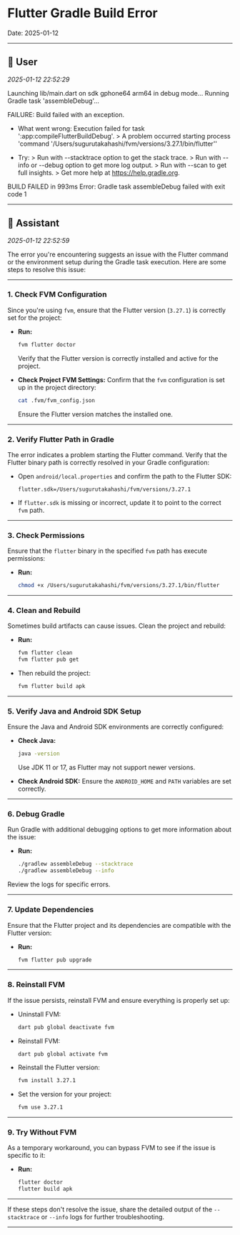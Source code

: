 # Flutter Gradle Build Error

Date: 2025-01-12

---

## 👤 User
*2025-01-12 22:52:29*

Launching lib/main.dart on sdk gphone64 arm64 in debug mode...
Running Gradle task 'assembleDebug'...

FAILURE: Build failed with an exception.

* What went wrong:
Execution failed for task ':app:compileFlutterBuildDebug'.
&gt; A problem occurred starting process 'command '/Users/sugurutakahashi/fvm/versions/3.27.1/bin/flutter''

* Try:
&gt; Run with --stacktrace option to get the stack trace.
&gt; Run with --info or --debug option to get more log output.
&gt; Run with --scan to get full insights.
&gt; Get more help at https://help.gradle.org.

BUILD FAILED in 993ms
Error: Gradle task assembleDebug failed with exit code 1

---

## 🤖 Assistant
*2025-01-12 22:52:59*

The error you're encountering suggests an issue with the Flutter command or the environment setup during the Gradle task execution. Here are some steps to resolve this issue:

---

### **1. Check FVM Configuration**
Since you're using `fvm`, ensure that the Flutter version (`3.27.1`) is correctly set for the project:

- **Run:**
  ```bash
  fvm flutter doctor
  ```
  Verify that the Flutter version is correctly installed and active for the project.

- **Check Project FVM Settings:**
  Confirm that the `fvm` configuration is set up in the project directory:
  ```bash
  cat .fvm/fvm_config.json
  ```
  Ensure the Flutter version matches the installed one.

---

### **2. Verify Flutter Path in Gradle**
The error indicates a problem starting the Flutter command. Verify that the Flutter binary path is correctly resolved in your Gradle configuration:

- Open `android/local.properties` and confirm the path to the Flutter SDK:
  ```properties
  flutter.sdk=/Users/sugurutakahashi/fvm/versions/3.27.1
  ```

- If `flutter.sdk` is missing or incorrect, update it to point to the correct `fvm` path.

---

### **3. Check Permissions**
Ensure that the `flutter` binary in the specified `fvm` path has execute permissions:

- **Run:**
  ```bash
  chmod +x /Users/sugurutakahashi/fvm/versions/3.27.1/bin/flutter
  ```

---

### **4. Clean and Rebuild**
Sometimes build artifacts can cause issues. Clean the project and rebuild:

- **Run:**
  ```bash
  fvm flutter clean
  fvm flutter pub get
  ```

- Then rebuild the project:
  ```bash
  fvm flutter build apk
  ```

---

### **5. Verify Java and Android SDK Setup**
Ensure the Java and Android SDK environments are correctly configured:

- **Check Java:**
  ```bash
  java -version
  ```
  Use JDK 11 or 17, as Flutter may not support newer versions.

- **Check Android SDK:**
  Ensure the `ANDROID_HOME` and `PATH` variables are set correctly.

---

### **6. Debug Gradle**
Run Gradle with additional debugging options to get more information about the issue:

- **Run:**
  ```bash
  ./gradlew assembleDebug --stacktrace
  ./gradlew assembleDebug --info
  ```

Review the logs for specific errors.

---

### **7. Update Dependencies**
Ensure that the Flutter project and its dependencies are compatible with the Flutter version:

- **Run:**
  ```bash
  fvm flutter pub upgrade
  ```

---

### **8. Reinstall FVM**
If the issue persists, reinstall FVM and ensure everything is properly set up:

- Uninstall FVM:
  ```bash
  dart pub global deactivate fvm
  ```

- Reinstall FVM:
  ```bash
  dart pub global activate fvm
  ```

- Reinstall the Flutter version:
  ```bash
  fvm install 3.27.1
  ```

- Set the version for your project:
  ```bash
  fvm use 3.27.1
  ```

---

### **9. Try Without FVM**
As a temporary workaround, you can bypass FVM to see if the issue is specific to it:

- **Run:**
  ```bash
  flutter doctor
  flutter build apk
  ```

---

If these steps don't resolve the issue, share the detailed output of the `--stacktrace` or `--info` logs for further troubleshooting.

---
